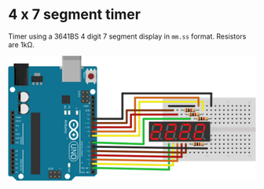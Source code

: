 # 4 x 7 segment timer
Timer using a 3641BS 4 digit 7 segment display in `mm.ss` format.
Resistors are 1kΩ.


![Wiring diagram](4x7segmentTimer.svg)